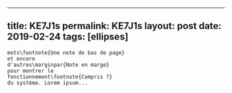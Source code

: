 ---
 title: KE7J1s
 permalink: KE7J1s
 layout: post
 date: 2019-02-24
 tags: [ellipses]
 ---

```latexQuelques
mots\footnote{Une note de bas de page}
et encore
d'autres\marginpar{Note en marge}
pour montrer le
fonctionnement\footnote{Compris ?}
du système. Lorem ipsum...
```